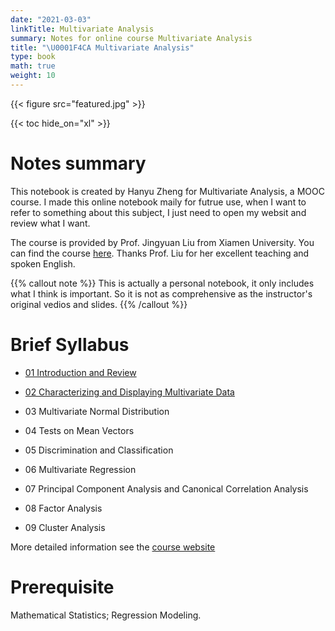 ```yaml
---
date: "2021-03-03"
linkTitle: Multivariate Analysis
summary: Notes for online course Multivariate Analysis
title: "\U0001F4CA Multivariate Analysis"
type: book
math: true
weight: 10
---
```


{{< figure src="featured.jpg" >}}

{{< toc hide_on="xl" >}}


# Notes summary

This notebook is  created by Hanyu Zheng for Multivariate Analysis, a MOOC course. I made this online notebook maily for futrue use, when I want to refer to something about this subject, I just need to open my websit and review what I want.

The course is provided by Prof. Jingyuan Liu from Xiamen University. You can find the course [here](https://www.icourse163.org/course/XMU1-1461267164). Thanks Prof. Liu for her excellent teaching and spoken English. 

{{% callout note %}}
This is actually a personal notebook, it only includes what I think is important. So it is not as comprehensive as the instructor's original vedios and slides.
{{% /callout %}}

# Brief Syllabus

- [01 Introduction and Review](https://nickzhy.com/courses/multivariate-analysis/introduction/)

- [02 Characterizing and Displaying Multivariate Data](https://nickzhy.com/courses/multivariate-analysis/characteristics/)

- 03 Multivariate Normal Distribution

- 04 Tests on Mean Vectors

- 05 Discrimination and Classification

- 06 Multivariate Regression

- 07 Principal Component Analysis and Canonical Correlation Analysis

- 08 Factor Analysis

- 09 Cluster Analysis

More detailed information see the [course website](https://www.icourse163.org/course/XMU1-1461267164)

# Prerequisite

Mathematical Statistics; Regression Modeling.
